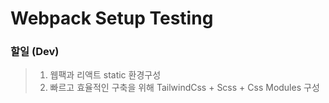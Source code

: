 # Webpack Setup Testing

### 할일 (Dev)

> 1.  웹팩과 리액트 static 환경구성
> 2.  빠르고 효율적인 구축을 위해 TailwindCss + Scss + Css Modules 구성

